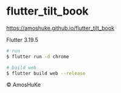 # flutter_tilt_book

https://amoshuke.github.io/flutter_tilt_book

Flutter 3.19.5

```sh
# run
$ flutter run -d chrome

# build web
$ flutter build web --release
```
© AmosHuKe
